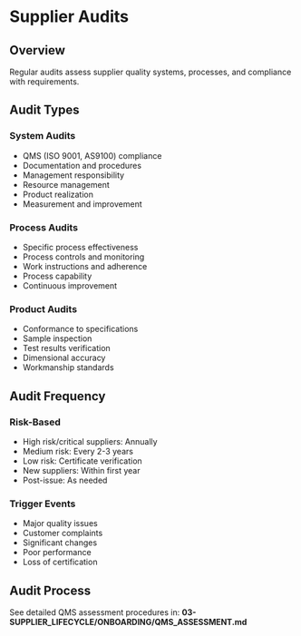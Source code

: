 # Supplier Audits

## Overview

Regular audits assess supplier quality systems, processes, and compliance with requirements.

## Audit Types

### System Audits
- QMS (ISO 9001, AS9100) compliance
- Documentation and procedures
- Management responsibility
- Resource management
- Product realization
- Measurement and improvement

### Process Audits
- Specific process effectiveness
- Process controls and monitoring
- Work instructions and adherence
- Process capability
- Continuous improvement

### Product Audits
- Conformance to specifications
- Sample inspection
- Test results verification
- Dimensional accuracy
- Workmanship standards

## Audit Frequency

### Risk-Based
- High risk/critical suppliers: Annually
- Medium risk: Every 2-3 years
- Low risk: Certificate verification
- New suppliers: Within first year
- Post-issue: As needed

### Trigger Events
- Major quality issues
- Customer complaints
- Significant changes
- Poor performance
- Loss of certification

## Audit Process

See detailed QMS assessment procedures in:
**03-SUPPLIER_LIFECYCLE/ONBOARDING/QMS_ASSESSMENT.md**
